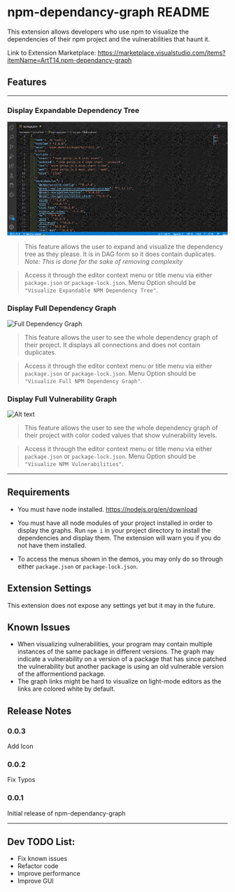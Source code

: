# npm-dependancy-graph README

This extension allows developers who use npm to visualize the dependencies of their npm project and the vulnerabilities that haunt it.

Link to Extension Marketplace: https://marketplace.visualstudio.com/items?itemName=ArtT14.npm-dependancy-graph

## Features

---

### **Display Expandable Dependency Tree**

![Expandable Dependency Tree](https://github.com/artT14/npm-dependancy-graph/blob/main/images/ExpandableTree.gif?raw=true)

> This feature allows the user to expand and visualize the dependency tree as they please. It is in DAG form so it does contain duplicates. *Note: This is done for the sake of removing complexity*

> Access it through the editor context menu or title menu via either `package.json` or `package-lock.json`. Menu Option should be `"Visualize Expandable NPM Dependency Tree"`.

### **Display Full Dependency Graph**

![Full Dependency Graph](https://github.com/artT14/npm-dependancy-graph/blob/main/images/FullGraph.gif?raw=true)

> This feature allows the user to see the whole dependency graph of their project. It displays all connections and does not contain duplicates.

> Access it through the editor context menu or title menu via either `package.json` or `package-lock.json`. Menu Option should be `"Visualize Full NPM Dependency Graph"`.

### **Display Full Vulnerability Graph**

![Alt text](https://github.com/artT14/npm-dependancy-graph/blob/main/images/VulnerabilityGraph.gif?raw=true)

> This feature allows the user to see the whole dependency graph of their project with color coded values that show vulnerability levels. 

> Access it through the editor context menu or title menu via either `package.json` or `package-lock.json`. Menu Option should be `"Visualize NPM Vulnerabilities"`.

---

## Requirements

* You must have node installed. https://nodejs.org/en/download

* You must have all node modules of your project installed in order to display the graphs. Run `npm i` in your project directory to install the dependencies and display them. The extension will warn you if you do not have them installed.

* To access the menus shown in the demos, you may only do so through either `package.json` or `package-lock.json`.

## Extension Settings

This extension does not expose any settings yet but it may in the future.

## Known Issues

* When visualizing vulnerabilities, your program may contain multiple instances of the same package in different versions. The graph may indicate a vulnerability on a version of a package that has since patched the vulnerability but another package is using an old vulnerable version of the afformentiond package. 
* The graph links might be hard to visualize on light-mode editors as the links are colored white by default.

## Release Notes

### 0.0.3

Add Icon

### 0.0.2

Fix Typos

### 0.0.1

Initial release of npm-dependancy-graph

---

## Dev TODO List:
* Fix known issues
* Refactor code
* Improve performance
* Improve GUI
